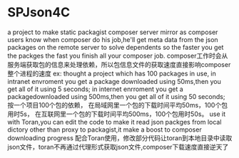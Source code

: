 # SPJson4C
a project to make static packagist composer server mirror 
as composer users know when composer do his job,he'll get meta data from the json packages on the remote server to solve dependents
so the faster you get the packges the fast you finish all your composer job.
composer工作时会从服务端获取包的信息来处理依赖，所以包信息文件的获取速度直接影响composer整个进程的速度
ex: thought a project which has 100 packages in use,
in intranet envroment you get a package downloaded using 50ms,then you get all of it using 5 seconds;
in internet enrroment you get a packagedownloaded using 500ms,then you get all of it using 50 seconds;
按一个项目100个包的依赖，
在局域网里一个包的下载时间平均50ms，100个包用时5s，
在互联网里一个包的下载时间平均500ms，100个包用时50s。
use it with Toran,you can edit the code to make it read json packges from local dictory other than proxy to packagist,it make a boost to composer downloading progress
配合Toran使用，修改部分代码让toran到本地目录中读取json文件，toran不再通过代理形式获取json文件,composer下载速度直接逆天了
